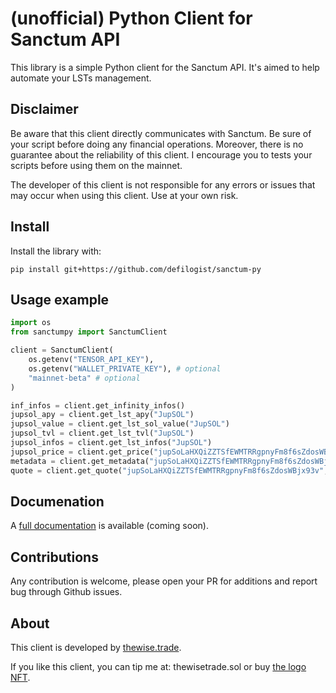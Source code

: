 # (unofficial) Python Client for Sanctum API

This library is a simple Python client for the Sanctum API. It's aimed to 
help automate your LSTs management.


## Disclaimer

Be aware that this client directly communicates with Sanctum. Be sure of your
script before doing any financial operations. Moreover, there is no guarantee
about the reliability of this client. I encourage you to tests your scripts
before using them on the mainnet.

The developer of this client is not responsible for any errors or issues that
may occur when using this client. Use at your own risk.

## Install

Install the library with:

```
pip install git+https://github.com/defilogist/sanctum-py
```

## Usage example

``` python
import os
from sanctumpy import SanctumClient

client = SanctumClient(
    os.getenv("TENSOR_API_KEY"),
    os.getenv("WALLET_PRIVATE_KEY"), # optional
    "mainnet-beta" # optional
)

inf_infos = client.get_infinity_infos()
jupsol_apy = client.get_lst_apy("JupSOL")
jupsol_value = client.get_lst_sol_value("JupSOL")
jupsol_tvl = client.get_lst_tvl("JupSOL")
jupsol_infos = client.get_lst_infos("JupSOL")
jupsol_price = client.get_price("jupSoLaHXQiZZTSfEWMTRRgpnyFm8f6sZdosWBjx93v")
metadata = client.get_metadata("jupSoLaHXQiZZTSfEWMTRRgpnyFm8f6sZdosWBjx93v")
quote = client.get_quote("jupSoLaHXQiZZTSfEWMTRRgpnyFm8f6sZdosWBjx93v", "BonK1YhkXEGLZzwtcvRTip3gAL9nCeQD7ppZBLXhtTs", 1)
```

## Documenation

A [full documentation](https://sanctumpy.thewise.trade/) is available (coming soon).


## Contributions

Any contribution is welcome, please open your PR for additions and report bug
through Github issues.

## About

This client is developed by [thewise.trade](https://thewise.trade).

If you like this client, you can tip me at: thewisetrade.sol or buy 
[the logo NFT](https://exchange.art/editions/9rukfGYfTxpmiRFrGvhSSCASsqhgsWGundBHNQB2vKPy).
